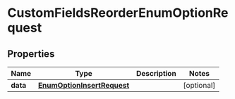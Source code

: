 

# CustomFieldsReorderEnumOptionRequest


## Properties

| Name | Type | Description | Notes |
|------------ | ------------- | ------------- | -------------|
|**data** | [**EnumOptionInsertRequest**](EnumOptionInsertRequest.md) |  |  [optional] |



